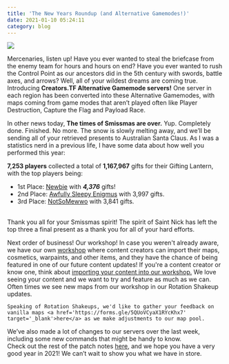 ```yaml
---
title: 'The New Years Roundup (and Alternative Gamemodes!)'
date: 2021-01-10 05:24:11
category: blog
---
```


<img src="{{site.url}}/cdn/assets/images/blogposts/88/ag.jpg?=v1">
<p>Mercenaries, listen up! Have you ever wanted to steal the briefcase from the enemy team for hours and hours on end? Have you ever wanted to rush the Control Point as our ancestors did in the 5th century with swords, battle axes, and arrows? Well, all of your wildest dreams are coming true. Introducing <b>Creators.TF Alternative Gamemode servers!</b> One server in each region has been converted into these Alternative Gamemodes, with maps coming from game modes that aren’t played often like Player Destruction, Capture the Flag and Payload Race.</p>

<p>
    In other news today, <b>The times of Smissmas are over.</b> Yup. Completely done. Finished. No more.
    The snow is slowly melting away, and we’ll be sending all of your retrieved presents to Australian Santa Claus.
    As I was a statistics nerd in a previous life, I have some data about how well you performed this year:<br>
</p>

<p>
    <b>7,253 players</b> collected a total of <b>1,167,967</b> gifts for their Gifting Lantern, with the top players being:<br>
<ul>
    <li>1st Place: <a href='https://creators.tf/profiles/76561198055517483' target='_blank'>Newbie</a> with <b><i>4,376</i></b> gifts!</li>
    <li>2nd Place: <a href='https://creators.tf/profiles/76561197994063627' target='_blank'>Awfully Sleepy Enigmus</a> with 3,997 gifts.</li>
    <li>3rd Place: <a href='https://creators.tf/profiles/76561198130067099' target='_blank'>NotSoMewwo</a> with 3,841 gifts.</li><br>
</ul>
    Thank you all for your Smissmas spirit! The spirit of Saint Nick has left the top three a final present as a thank you for all of your hard efforts.<br>
</p>

<p>
    Next order of business! Our workshop! In case you weren't already aware, we have our own <a href="https://creators.tf/submissions" target='_blank'>workshop</a> where content creators can import their maps, cosmetics, warpaints, and other items,
    and they have the chance of being featured in one of our future content updates! If you're a content creator or know one, think about <a href="https://creators.tf/submissions/create" target="_blank">importing your content into our workshop.</a>
    We love seeing your content and we want to try and feature as much as we can. Often times we see new maps from our workshop in our Rotation Shakeup updates.

    Speaking of Rotation Shakeups, we'd like to gather your feedback on vanilla maps <a href='https://forms.gle/5QUoVCyaX1RYcKhx7' target='_blank'>here</a> as we make adjustments to our map pool.

<p>
    We’ve also made a lot of changes to our servers over the last week, including some new commands that might be handy to know.<br>
    Check out the rest of the patch notes <a href="https://creators.tf/post/updates/87" target="_blank">here</a>, and we hope you have a very good year in 2021! We can’t wait to show you what we have in store.
</p>
